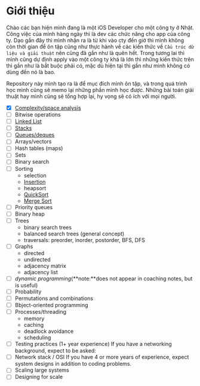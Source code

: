 # Giới thiệu
Chào các bạn hiện mình đang là một iOS Developer cho một công ty ở Nhật. Công việc của mình hàng ngày thì là dev các chức năng cho app của công ty. Dạo gần đây thì mình nhận ra là từ khi vào cty đến giờ thì mình không còn thời gian để ôn tập cũng như thực hành về các kiến thức về `Cấu trúc dữ liệu và giải thuật` nên cũng đã gần như là quên hết. Trong tương lai thì mình cũng dự định apply vào một công ty khá là lớn thì những kiến thức trên thì gần như là bắt buộc phải có, mặc dù hiện tại thì gần như mình không có dùng đến nó là bao.

Repository này mình tạo ra là để mục đích mình ôn tập, và trong quá trình học mình cũng sẽ memo lại những phần mình học được. Những bài toán giải thuật hay mình cũng sẽ tổng hợp lại, hy vọng sẽ có ích với mọi người.

- [x] [Complexity/space analysis](https://github.com/tugnt/Swift-Data-Structure-and-Algorithms/blob/main/Complexity-space%20analysis.md)
- [ ] Bitwise operations
- [ ] [Linked List](https://github.com/tugnt/Swift-Data-Structure-and-Algorithms/blob/main/Linked%20list.md)
- [ ] [Stacks](https://github.com/tugnt/Swift-Data-Structure-and-Algorithms/blob/main/Stack.md)
- [ ] [Queues/deques](https://github.com/tugnt/Swift-Data-Structure-and-Algorithms/blob/main/Queues.md)
- [ ] Arrays/vectors
- [ ] Hash tables (maps)
- [ ] Sets
- [ ] Binary search
- [ ] Sorting
	- selection
	- [Insertion](https://github.com/tugnt/Swift-Data-Structure-and-Algorithms/blob/main/Insertion%20Sort.md)
	- heapsort
	- [QuickSort](https://github.com/tugnt/Swift-Data-Structure-and-Algorithms/blob/main/Quicksort.md)
	- [Merge Sort](https://github.com/tugnt/Swift-Data-Structure-and-Algorithms/blob/main/Merge%20sort.md)
- [ ] Priority queues
- [ ] Binary heap
- [ ] Trees
	* binary search trees
	* balanced search trees (general concept)
	* traversals: preorder, inorder, postorder, BFS, DFS
- [ ] Graphs
	* directed
	* undirected
	* adjacency matrix
	* adjacency list
- [ ] *dynamic programming*(**note:**does not appear in coaching notes, but is useful)
- [ ] Probability
- [ ] Permutations and combinations
- [ ] Bbject-oriented programming
- [ ] Processes/threading
	* memory
	* caching
	* deadlock avoidance
	* scheduling
- [ ] Testing practices (1+ year experience)
If you have a networking background, expect to be asked:
- [ ] Network stack / OSI
If you have 4 or more years of experience, expect system designs in addition to coding problems.
- [ ] Scaling large systems
- [ ] Designing for scale
